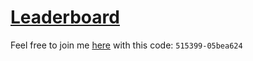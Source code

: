 # [Leaderboard](https://adventofcode.com/2018/leaderboard/private/view/515399)

Feel free to join me [here](https://adventofcode.com/2018/leaderboard/private) with this code: `515399-05bea624`
